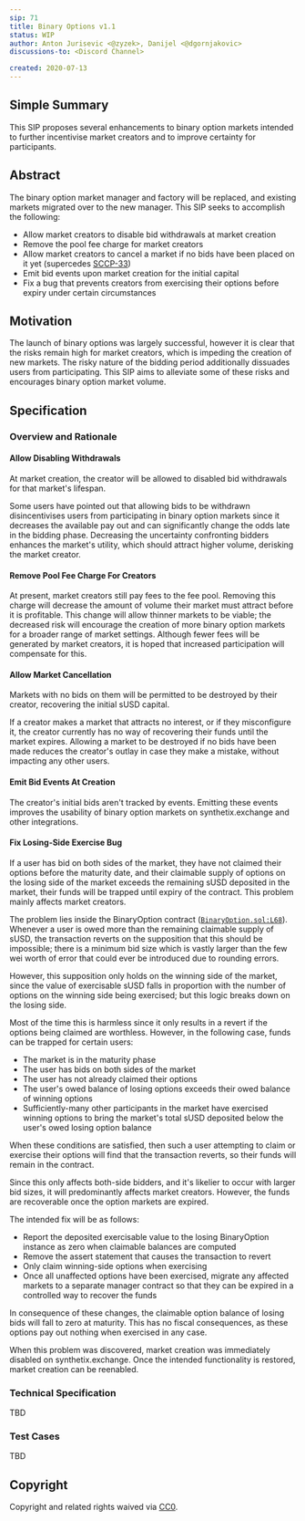 ```yaml
---
sip: 71
title: Binary Options v1.1
status: WIP
author: Anton Jurisevic <@zyzek>, Danijel <@dgornjakovic>
discussions-to: <Discord Channel>

created: 2020-07-13
---
```


## Simple Summary

This SIP proposes several enhancements to binary option markets intended to further incentivise market creators and to improve certainty for participants.

## Abstract

The binary option market manager and factory will be replaced, and existing markets migrated over to the new manager. This SIP seeks to accomplish the following:

* Allow market creators to disable bid withdrawals at market creation
* Remove the pool fee charge for market creators
* Allow market creators to cancel a market if no bids have been placed on it yet (supercedes [SCCP-33](../SCCP/sccp-33.md))
* Emit bid events upon market creation for the initial capital
* Fix a bug that prevents creators from exercising their options before expiry under certain circumstances

## Motivation

The launch of binary options was largely successful, however it is clear that the risks remain high for market creators, which is impeding the creation of new markets. The risky nature of the bidding period additionally dissuades users from
participating. This SIP aims to alleviate some of these risks and encourages binary option market volume.

## Specification

### Overview and Rationale

#### Allow Disabling Withdrawals

At market creation, the creator will be allowed to disabled bid withdrawals for that market's lifespan.

Some users have pointed out that allowing bids to be withdrawn disincentivises users from participating in binary option markets since it decreases the available pay out and can significantly change the odds late in the bidding phase. Decreasing the uncertainty confronting bidders enhances the market's utility, which should attract higher volume, derisking the market creator.

#### Remove Pool Fee Charge For Creators

At present, market creators still pay fees to the fee pool. Removing this charge will decrease the amount of volume their market must attract before it is profitable. This change will allow thinner markets to be viable; the decreased risk will encourage the creation of more binary option markets for a broader range of market settings. Although fewer fees will be generated by market creators, it is hoped that increased participation will compensate for this.

#### Allow Market Cancellation

Markets with no bids on them will be permitted to be destroyed by their creator, recovering the initial sUSD capital.

If a creator makes a market that attracts no interest, or if they misconfigure it, the creator currently has no way of recovering their funds until the market expires. Allowing a market to be destroyed if no bids have been made reduces the creator's outlay in case they make a mistake, without impacting any other users.

#### Emit Bid Events At Creation

The creator's initial bids aren't tracked by events. Emitting these events improves the usability of binary option markets on synthetix.exchange and other integrations.

#### Fix Losing-Side Exercise Bug

If a user has bid on both sides of the market, they have not claimed their options before the maturity date, and their claimable supply of options on the losing side of the market exceeds the remaining sUSD deposited in the market, their funds will be trapped until expiry of the contract. This problem mainly affects market creators.

The problem lies inside the BinaryOption contract ([`BinaryOption.sol:L68`](https://github.com/Synthetixio/synthetix/blob/ea2f032e432516b13c49ba946994ae6253346821/contracts/BinaryOption.sol#L68)).
Whenever a user is owed more than the remaining claimable supply of sUSD, the transaction reverts on the supposition that this should be impossible; there is a minimum bid size which is vastly larger than the few wei worth of error that could ever be introduced due to rounding errors.

However, this supposition only holds on the winning side of the market, since the value of exercisable sUSD falls in proportion with the number of options on the winning side being exercised; but this logic breaks down on the losing side.

Most of the time this is harmless since it only results in a revert if the options being claimed are worthless. However, in the following case, funds can be trapped for certain users:

* The market is in the maturity phase
* The user has bids on both sides of the market
* The user has not already claimed their options
* The user's owed balance of losing options exceeds their owed balance of winning options
* Sufficiently-many other participants in the market have exercised winning options to bring the market's total sUSD deposited below the user's owed losing option balance

When these conditions are satisfied, then such a user attempting to claim or exercise their options will find that the transaction reverts, so their funds will remain in the contract.

Since this only affects both-side bidders, and it's likelier to occur with larger bid sizes, it will predominantly affects market creators. However, the funds are recoverable once the option markets are
expired.

The intended fix will be as follows:

* Report the deposited exercisable value to the losing BinaryOption instance as zero when claimable balances are computed
* Remove the assert statement that causes the transaction to revert
* Only claim winning-side options when exercising
* Once all unaffected options have been exercised, migrate any affected markets to a separate manager contract so that they can be expired in a controlled way to recover the funds

In consequence of these changes, the claimable option balance of losing bids will fall to zero at maturity. This has no fiscal consequences, as these options pay out nothing when exercised in any case.

When this problem was discovered, market creation was immediately disabled on synthetix.exchange. Once the intended functionality is restored, market creation can be reenabled.


### Technical Specification

TBD

### Test Cases

TBD

## Copyright
Copyright and related rights waived via [CC0](https://creativecommons.org/publicdomain/zero/1.0/).
